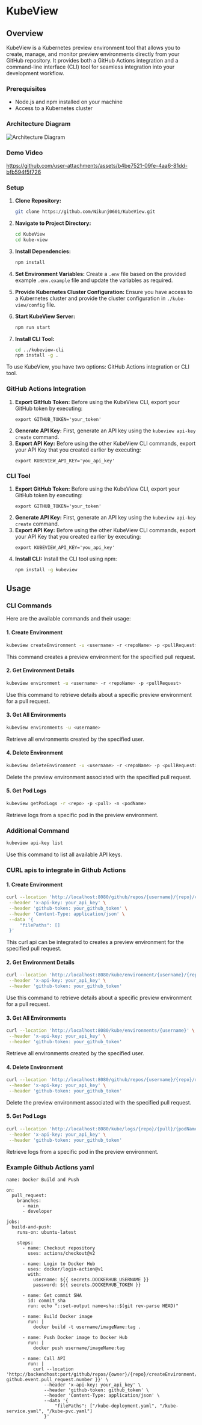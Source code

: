 # KubeView

## Overview

KubeView is a Kubernetes preview environment tool that allows you to create, manage, and monitor preview environments directly from your GitHub repository. It provides both a GitHub Actions integration and a command-line interface (CLI) tool for seamless integration into your development workflow.

### Prerequisites

- Node.js and npm installed on your machine
- Access to a Kubernetes cluster

### Architecture Diagram

![Architecture Diagram](./assets/architecture.png)

### Demo Video

https://github.com/user-attachments/assets/b4be7521-09fe-4aa6-81dd-bfb594f5f726

### Setup

1. **Clone Repository:**
   ```bash
   git clone https://github.com/Nikunj0601/KubeView.git
   ```

2. **Navigate to Project Directory:**
   ```bash
   cd KubeView
   cd kube-view
   ```

3. **Install Dependencies:**
   ```bash
   npm install
   ```

4. **Set Environment Variables:**
   Create a `.env` file based on the provided example `.env.example` file and update the variables as required.

5. **Provide Kubernetes Cluster Configuration:**
   Ensure you have access to a Kubernetes cluster and provide the cluster configuration in `./kube-view/config` file.

6. **Start KubeView Server:**
   ```bash
   npm run start
   ```

7. **Install CLI Tool:**
   ```bash
   cd ../kubeview-cli
   npm install -g .
   ```

To use KubeView, you have two options: GitHub Actions integration or CLI tool. 

### GitHub Actions Integration

1. **Export GitHub Token:** Before using the KubeView CLI, export your GitHub token by executing:
   ```
   export GITHUB_TOKEN='your_token'
   ```
2. **Generate API Key:** First, generate an API key using the `kubeview api-key create` command.
3. **Export API Key:** Before using the other KubeView CLI commands, export your API Key that you created earlier by executing:
   ```
   export KUBEVIEW_API_KEY='you_api_key'
   ```


### CLI Tool

1. **Export GitHub Token:** Before using the KubeView CLI, export your GitHub token by executing:
   ```
   export GITHUB_TOKEN='your_token'
   ```
2. **Generate API Key:** First, generate an API key using the `kubeview api-key create` command.
3. **Export API Key:** Before using the other KubeView CLI commands, export your API Key that you created earlier by executing:
   ```
   export KUBEVIEW_API_KEY='you_api_key'
   ```
4. **Install CLI:** Install the CLI tool using npm:
   ```bash
   npm install -g kubeview
   ```

## Usage

### CLI Commands

Here are the available commands and their usage:

#### 1. Create Environment
   ```bash
   kubeview createEnvironment -u <username> -r <repoName> -p <pullRequest> -f <filePath> 
   ```
   This command creates a preview environment for the specified pull request.

#### 2. Get Environment Details
   ```bash
   kubeview environment -u <username> -r <repoName> -p <pullRequest>
   ```
   Use this command to retrieve details about a specific preview environment for a pull request.

#### 3. Get All Environments
   ```bash
   kubeview environments -u <username>
   ```
   Retrieve all environments created by the specified user.

#### 4. Delete Environment
   ```bash
   kubeview deleteEnvironment -u <username> -r <repoName> -p <pullRequest>
   ```
   Delete the preview environment associated with the specified pull request.

#### 5. Get Pod Logs
   ```bash
   kubeview getPodLogs -r <repo> -p <pull> -n <podName>
   ```
   Retrieve logs from a specific pod in the preview environment.

### Additional Command
```bash
kubeview api-key list
```
Use this command to list all available API keys.

### CURL apis to integrate in Github Actions

#### 1. Create Environment
   ```bash
   curl --location 'http://localhost:8080/github/repos/{username}/{repo}/createEnvironment/{pull}' \
    --header 'x-api-key: your_api_key' \
    --header 'github-token: your_github_token' \
    --header 'Content-Type: application/json' \
    --data '{
        "filePaths": []
    }'
   ```
   This curl api can be integrated to creates a preview environment for the specified pull request.

#### 2. Get Environment Details
   ```bash
   curl --location 'http://localhost:8080/kube/environment/{username}/{repo}/{pull}' \
    --header 'x-api-key: your_api_key' \
    --header 'github-token: your_github_token' 
   ```
   Use this command to retrieve details about a specific preview environment for a pull request.

#### 3. Get All Environments
   ```bash
   curl --location 'http://localhost:8080/kube/environments/{username}' \
    --header 'x-api-key: your_api_key' \
    --header 'github-token: your_github_token'
   ```
   Retrieve all environments created by the specified user.

#### 4. Delete Environment
   ```bash
   curl --location 'http://localhost:8080/github/repos/{username}/{repo}/deleteEnviornment/{pull}' \
    --header 'x-api-key: your_api_key' \
    --header 'github-token: your_github_token'  
   ```
   Delete the preview environment associated with the specified pull request.

#### 5. Get Pod Logs
   ```bash
   curl --location 'http://localhost:8080/kube/logs/{repo}/{pull}/{podName}' \
    --header 'x-api-key: your_api_key' \
    --header 'github-token: your_github_token' 
   ```
   Retrieve logs from a specific pod in the preview environment.
### Example Github Actions yaml
   ```
   name: Docker Build and Push
   
   on:
     pull_request:
       branches:
         - main
         - developer
   
   jobs:
     build-and-push:
       runs-on: ubuntu-latest
   
       steps:
         - name: Checkout repository
           uses: actions/checkout@v2
   
         - name: Login to Docker Hub
           uses: docker/login-action@v1
           with:
             username: ${{ secrets.DOCKERHUB_USERNAME }}
             password: ${{ secrets.DOCKERHUB_TOKEN }}
   
         - name: Get commit SHA
           id: commit_sha
           run: echo "::set-output name=sha::$(git rev-parse HEAD)"
   
         - name: Build Docker image
           run: |
             docker build -t username/imageName:tag .
         
         - name: Push Docker image to Docker Hub
           run: |
             docker push username/imageName:tag
             
         - name: Call API
           run: |
             curl --location 'http://backendhost:port/github/repos/{owner}/{repo}/createEnvironment/${{ github.event.pull_request.number }}' \
                 --header 'x-api-key: your_api_key' \
                 --header 'github-token: github_token' \
                 --header 'Content-Type: application/json' \
                 --data '{
                     "filePaths": ["/kube-deployment.yaml", "/kube-service.yaml", "/kube-pvc.yaml"]
                 }'
   ```
